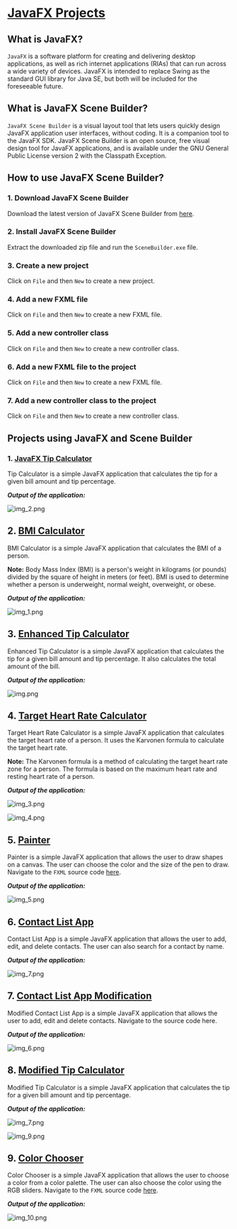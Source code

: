 # <a href="https://github.com/Alibakhshov/JavaFX/tree/master/src/main/java/main/javafx">JavaFX Projects</a> 


## What is JavaFX?

`JavaFX` is a software platform for creating and delivering desktop applications, as well as rich internet applications (RIAs) that can run across a wide variety of devices. JavaFX is intended to replace Swing as the standard GUI library for Java SE, but both will be included for the foreseeable future.

## What is JavaFX Scene Builder?

`JavaFX Scene Builder` is a visual layout tool that lets users quickly design JavaFX application user interfaces, without coding. It is a companion tool to the JavaFX SDK. JavaFX Scene Builder is an open source, free visual design tool for JavaFX applications, and is available under the GNU General Public License version 2 with the Classpath Exception.

## How to use JavaFX Scene Builder?

### 1. Download JavaFX Scene Builder

Download the latest version of JavaFX Scene Builder from [here](https://gluonhq.com/products/scene-builder/).

### 2. Install JavaFX Scene Builder

Extract the downloaded zip file and run the `SceneBuilder.exe` file.

### 3. Create a new project

Click on `File` and then `New` to create a new project.

### 4. Add a new FXML file

Click on `File` and then `New` to create a new FXML file.

### 5. Add a new controller class

Click on `File` and then `New` to create a new controller class.

### 6. Add a new FXML file to the project

Click on `File` and then `New` to create a new FXML file.

### 7. Add a new controller class to the project

Click on `File` and then `New` to create a new controller class.


## Projects using JavaFX and Scene Builder 

### 1. [JavaFX Tip Calculator](https://github.com/Alibakhshov/JavaFX/tree/master/src/main/java/main/javafx/TipCalculator)

Tip Calculator is a simple JavaFX application that calculates the tip for a given bill amount and tip percentage. 


***Output of the application:***

![img_2.png](src/Pictures/img_2.png)

## 2. [BMI Calculator](https://github.com/Alibakhshov/JavaFX/tree/master/src/main/java/main/javafx/BMICalculator)
BMI Calculator is a simple JavaFX application that calculates the BMI of a person.

**Note:** Body Mass Index (BMI) is a person's weight in kilograms (or pounds) divided by the square of height in meters (or feet). BMI is used to determine whether a person is underweight, normal weight, overweight, or obese. 

***Output of the application:***

![img_1.png](src/Pictures/img_1.png)

## 3. [Enhanced Tip Calculator](https://github.com/Alibakhshov/JavaFX/tree/master/src/main/java/main/javafx/EnhancedTipCalculator)
Enhanced Tip Calculator is a simple JavaFX application that calculates the tip for a given bill amount and tip percentage. It also calculates the total amount of the bill.

***Output of the application:***

![img.png](src/Pictures/img.png)

## 4. [Target Heart Rate Calculator](https://github.com/Alibakhshov/JavaFX/tree/master/src/main/java/main/javafx/TargetHeartRateCalculator)
Target Heart Rate Calculator is a simple JavaFX application that calculates the target heart rate of a person. It uses the Karvonen formula to calculate the target heart rate. 

**Note:** The Karvonen formula is a method of calculating the target heart rate zone for a person. The formula is based on the maximum heart rate and resting heart rate of a person.

***Output of the application:***

![img_3.png](src/Pictures/img_3.png)

![img_4.png](src/Pictures/img_4.png)

## 5. [Painter](https://github.com/Alibakhshov/JavaFX/tree/master/src/main/java/main/javafx/PainterAppModification)
Painter is a simple JavaFX application that allows the user to draw shapes on a canvas. The user can choose the color and the size of the pen to draw. 
Navigate to the `FXML` source code <a href="https://github.com/Alibakhshov/JavaFX/tree/master/src/main/resources/main/javafx">here</a>.

***Output of the application:***

![img_5.png](src/Pictures/img_5.png)


## 6. [Contact List App](https://github.com/Alibakhshov/JavaFX/tree/master/src/main/java/main/javafx/ContactListApp)
Contact List App is a simple JavaFX application that allows the user to add, edit, and delete contacts. The user can also search for a contact by name.

***Output of the application:***

![img_7.png](src/Pictures/img_7.png)


## 7. [Contact List App Modification](https://github.com/Alibakhshov/JavaFX/tree/master/src/main/java/main/javafx/ContactsListAppModification)

Modified Contact List App is a simple JavaFX application that allows the user to add, edit and delete contacts.
Navigate to the source code here.

***Output of the application:***

![img_6.png](src/Pictures/img_6.png)


## 8. [Modified Tip Calculator](https://github.com/Alibakhshov/JavaFX/tree/master/src/main/java/main/javafx/TipCalculatorModification)
Modified Tip Calculator is a simple JavaFX application that calculates the tip for a given bill amount and tip percentage.


***Output of the application:***

![img_7.png](src/Pictures/img_8.png)

![img_9.png](src/Pictures/img_9.png)

## 9. [Color Chooser](https://github.com/Alibakhshov/JavaFX/tree/master/src/main/java/main/javafx/ColorChooserAppModification)
Color Chooser is a simple JavaFX application that allows the user to choose a color from a color palette. The user can also choose the color using the RGB sliders.
Navigate to the `FXML` source code <a href="https://github.com/Alibakhshov/JavaFX/tree/master/src/main/resources/main/javafx">here</a>.

***Output of the application:***

![img_10.png](src/Pictures/img_10.png)